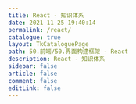 ```yaml
---
title: React - 知识体系
date: 2021-11-25 19:40:14
permalink: /react/
catalogue: true
layout: TkCataloguePage
path: 50.前端/50.界面构建框架 - React
description: React - 知识体系
sidebar: false
article: false
comment: false
editLink: false
---
```

